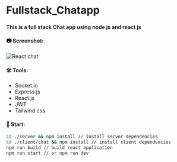# Fullstack_Chatapp
#### This is a full stack Chat app using node js and react js 

#### 📷 Screenshot:
![React chat](https://i.imgur.com/P9PTZXl.png)

#### 🛠 Tools:
- Socket.io
- Express.js
- React.js
- JWT
- Tailwind css

#### 🚀 Start:
```bash
cd ./server && npm install // install server dependencies
cd ./client/chat && npm install // install client dependencies
npm run build // build react application
npm run start // or npm run dev
```
